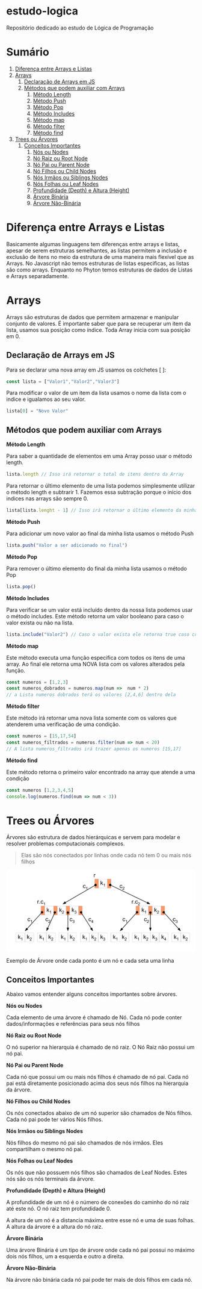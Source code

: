 # estudo-logica
Repositório dedicado ao estudo de Lógica de Programação

# Sumário

1. [Diferença entre Arrays e Listas](#1)
2. [Arrays](#2)
    1. [Declaração de Arrays em JS](#21)
    2. [Métodos que podem auxiliar com Arrays](#22)
        1. [Método Length](#221)
        2. [Método Push](#222)
        3. [Método Pop](#223)
        4. [Método Includes](#224)
        5. [Método map](#225)
        6. [Método filter](#226)
        7. [Método find](#227)
3. [Trees ou Árvores](#3)
    1. [Conceitos Importantes](#31)
        1. [Nós ou Nodes](#311)
        2. [Nó Raiz ou Root Node](#312)
        3. [Nó Pai ou Parent Node](#313)
        4. [Nó Filhos ou Child Nodes](#314)
        5. [Nós Irmãos ou Siblings Nodes](#315)
        6. [Nós Folhas ou Leaf Nodes](#316)
        7. [Profundidade (Depth) e Altura (Height)](#317)
        8. [Árvore Binária](#318)
        9. [Árvore Não-Binária](#319)

# Diferença entre Arrays e Listas <a name="1"></a>

Basicamente algumas linguagens tem diferenças entre arrays e listas, apesar de serem estruturas semelhantes, as listas permitem a inclusão e exclusão de itens no meio da estrutura de uma maneira mais flexível que as Arrays. No Javascript não temos estruturas de listas especificas, as listas são como arrays. Enquanto no Phyton temos estruturas de dados de Listas e Arrays separadamente. 

# Arrays<a name="2"></a>

Arrays são estruturas de dados que permitem armazenar e manipular conjunto de valores. É importante saber que para se recuperar um item da lista, usamos sua posição como índice. Toda Array inicia com sua posição em 0.

## Declaração de Arrays em JS<a name="21"></a>

Para se declarar uma nova array em JS usamos os colchetes [ ]:

```jsx
const lista = ["Valor1","Valor2","Valor3"]
```

Para modificar o valor de um item da lista usamos o nome da lista com o indice e igualamos ao seu valor.

```jsx
lista[0] = "Novo Valor"
```

## Métodos que podem auxiliar com Arrays<a name="22"></a>

**Método Length**<a name="221"></a>

Para saber a quantidade de elementos em uma Array posso usar o método length.

```jsx
lista.length // Isso irá retornar o total de itens dentro da Array
```

Para retornar o último elemento de uma lista podemos simplesmente utilizar o método length e subtrarir 1. Fazemos essa subtração porque o início dos indices nas arrays são sempre 0.

```jsx
lista[lista.lenght - 1] // Isso irá retornar o último elemento da minha lista
```

 

**Método Push**<a name="222"></a>

Para adicionar um novo valor ao final da minha lista usamos o método Push

```jsx
lista.push("Valor a ser adicionado no final")
```

**Método Pop**<a name="223"></a>

Para remover o último elemento do final da minha lista usamos o método Pop

```jsx
lista.pop()
```

**Método Includes**<a name="224"></a>

Para verificar se um valor está incluído dentro da nossa lista podemos usar o método includes. Este método retorna um valor booleano para caso o valor exista ou não na lista.

```jsx
lista.include("Valor2") // Caso o valor exista ele retorna true caso contrario false
```

**Método map**<a name="225"></a>

Este método executa uma função especifica com todos os itens de uma array. Ao final ele retorna uma NOVA lista com os valores alterados pela função.

```jsx
const numeros = [1,2,3]
const numeros_dobrados = numeros.map(num =>  num * 2)
// a Lista numeros dobrados terá os valores [2,4,6] dentro dela
```

**Método filter**<a name="226"></a>

Este método irá retornar uma nova lista somente com os valores que atenderem uma verificação de uma condição.

```jsx
const numeros = [15,17,54]
const numeros_filtrados = numeros.filter(num => num < 20)
// A lista numeros_filtrados irá trazer apenas os numeros [15,17]
```

**Método find**<a name="227"></a>

Este método retorna o primeiro valor encontrado na array que atende a uma condição

```jsx
const numeros [1,2,3,4,5]
console.log(numeros.find(num => num < 3))
```

# Trees ou Árvores<a name="3"></a>

Árvores são estrutura de dados hierárquicas e servem para modelar e resolver problemas computacionais complexos. 

> Elas são nós conectados por linhas onde cada nó tem 0 ou mais nós filhos
> 

![Exemplo de Árvore onde cada ponto é um nó e cada seta uma linha](img/B-tree-definition.png)

Exemplo de Árvore onde cada ponto é um nó e cada seta uma linha

## **Conceitos Importantes**<a name="31"></a>

Abaixo vamos entender alguns conceitos importantes sobre árvores.

**Nós ou Nodes**<a name="311"></a>

Cada elemento de uma árvore é chamado de Nó. Cada nó pode conter dados/informações e referências para seus nós filhos

**Nó Raiz ou Root Node**<a name="312"></a>

O nó superior na hierarquia é chamado de nó raiz. O Nó Raiz não possui um nó pai.

**Nó Pai ou Parent Node**<a name="313"></a>

Cada nó que possui um ou mais nós filhos é chamado de nó pai. Cada nó pai está diretamente posicionado acima dos seus nós filhos na hierarquia da árvore.

**Nó Filhos ou Child Nodes**<a name="314"></a>

Os nós conectados abaixo de um nó superior são chamados de Nós filhos. Cada nó pai pode ter vários Nós filhos. 

**Nós Irmãos ou Siblings Nodes**<a name="315"></a>

Nós filhos do mesmo nó pai são chamados de nós irmãos. Eles compartilham o mesmo nó pai.

**Nós Folhas ou Leaf Nodes**<a name="316"></a>

Os nós que não possuem nós filhos são chamados de Leaf Nodes. Estes nós são os nós terminais da árvore.

**Profundidade (Depth) e Altura (Height)**<a name="317"></a>

A profundidade de um nó é o número de conexões do caminho do nó raiz até este nó. O nó raiz tem profundidade 0.

A altura de um nó é a distancia máxima entre esse nó e uma de suas folhas. A altura da árvore é a altura do nó raiz.

**Árvore Binária**<a name="318"></a>

Uma árvore Binária é um tipo de árvore onde cada nó pai possui no máximo dois nós filhos, um a esquerda e outro a direita.

**Árvore Não-Binária**<a name="319"></a>

Na árvore não binária cada nó pai pode ter mais de dois filhos em cada nó.